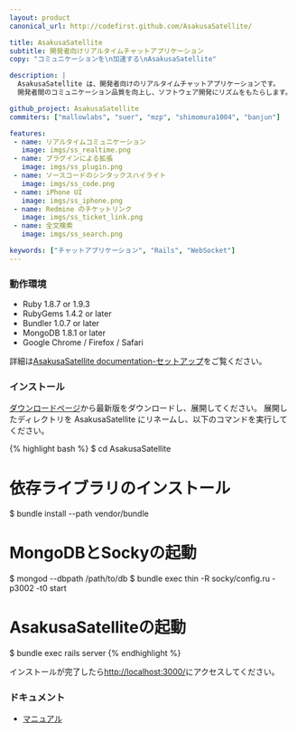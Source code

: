 ```yaml
---
layout: product
canonical_url: http://codefirst.github.com/AsakusaSatellite/

title: AsakusaSatellite
subtitle: 開発者向けリアルタイムチャットアプリケーション
copy: "コミュニケーションを\n加速する\nAsakusaSatellite"

description: |
  AsakusaSatellite は、開発者向けのリアルタイムチャットアプリケーションです。
  開発者間のコミュニケーション品質を向上し、ソフトウェア開発にリズムをもたらします。

github_project: AsakusaSatellite
commiters: ["mallowlabs", "suer", "mzp", "shimomura1004", "banjun"]

features:
 - name: リアルタイムコミュニケーション
   image: imgs/ss_realtime.png
 - name: プラグインによる拡張
   image: imgs/ss_plugin.png
 - name: ソースコードのシンタックスハイライト
   image: imgs/ss_code.png
 - name: iPhone UI
   image: imgs/ss_iphone.png
 - name: Redmine のチケットリンク
   image: imgs/ss_ticket_link.png
 - name: 全文検索
   image: imgs/ss_search.png

keywords: ["チャットアプリケーション", "Rails", "WebSocket"]
---
```


### 動作環境

 * Ruby 1.8.7 or 1.9.3
 * RubyGems 1.4.2 or later
 * Bundler 1.0.7 or later
 * MongoDB 1.8.1 or later
 * Google Chrome / Firefox / Safari

詳細は[AsakusaSatellite documentation-セットアップ](http://docs.asakusa-satellite.org/en/latest/setup.html)をご覧ください。

### インストール

[ダウンロードページ](https://github.com/codefirst/AsakusaSatellite/tags)から最新版をダウンロードし、展開してください。
展開したディレクトリを AsakusaSatellite にリネームし、以下のコマンドを実行してください。

{% highlight bash %}
$ cd AsakusaSatellite

# 依存ライブラリのインストール
$ bundle install --path vendor/bundle

# MongoDBとSockyの起動
$ mongod --dbpath /path/to/db
$ bundle exec thin -R socky/config.ru -p3002 -t0 start

# AsakusaSatelliteの起動
$ bundle exec rails server
{% endhighlight %}

インストールが完了したら[http://localhost:3000/](http://localhost:3000/)にアクセスしてください。

### ドキュメント

 * [マニュアル](http://asakusasatellite.readthedocs.org/en/latest/index.html)
